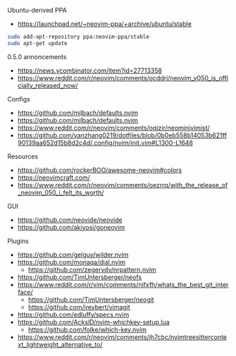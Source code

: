 Ubuntu-derived PPA
- https://launchpad.net/~neovim-ppa/+archive/ubuntu/stable
```bash
sudo add-apt-repository ppa:neovim-ppa/stable
sudo apt-get update
```


0.5.0 annoncements
- https://news.ycombinator.com/item?id=27713358
- https://www.reddit.com/r/neovim/comments/ocddrj/neovim_v050_is_officially_released_now/

Configs
- https://github.com/mjlbach/defaults.nvim
- https://github.com/mjlbach/defaults.nvim
- https://www.reddit.com/r/neovim/comments/oqjzir/neominivimist/
- https://github.com/yanzhang0219/dotfiles/blob/0b0eb558b14053b621ff90139aa652d15b8d2c4d/.config/nvim/init.vim#L1300-L1648

Resources
- https://github.com/rockerBOO/awesome-neovim#colors
- https://neovimcraft.com/
- https://www.reddit.com/r/neovim/comments/oezrrq/with_the_release_of_neovim_050_i_felt_its_worth/

GUI
- https://github.com/neovide/neovide
- https://github.com/akiyosi/goneovim

Plugins
- https://github.com/gelguy/wilder.nvim
- https://github.com/monaqa/dial.nvim
  - https://github.com/zegervdv/nrpattern.nvim
- https://github.com/TimUntersberger/neofs
- https://www.reddit.com/r/vim/comments/nifxfh/whats_the_best_git_interface/
  - https://github.com/TimUntersberger/neogit
  - https://github.com/jreybert/vimagit
- https://github.com/edluffy/specs.nvim
- https://github.com/AckslD/nvim-whichkey-setup.lua
  - https://github.com/folke/which-key.nvim
- https://www.reddit.com/r/neovim/comments/jh7cbc/nvimtreesittercontext_lightweight_alternative_to/
